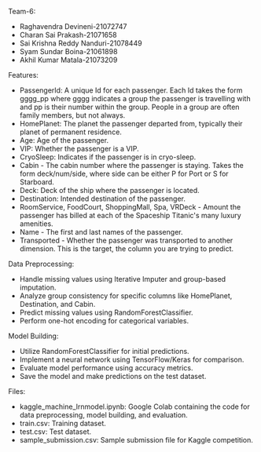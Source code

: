 Team-6:
- Raghavendra Devineni-21072747
- Charan Sai Prakash-21071658
- Sai Krishna Reddy Nanduri-21078449
- Syam Sundar Boina-21061898
- Akhil Kumar Matala-21073209

Features:
- PassengerId: A unique Id for each passenger. Each Id takes the form gggg_pp where gggg indicates a group the passenger is travelling with and pp is their number within the group. People in a group are often family members, but not always.
- HomePlanet: The planet the passenger departed from, typically their planet of permanent residence.
- Age: Age of the passenger.
- VIP: Whether the passenger is a VIP.
- CryoSleep: Indicates if the passenger is in cryo-sleep.
- Cabin - The cabin number where the passenger is staying. Takes the form deck/num/side, where side can be either P for Port or S for Starboard.
- Deck: Deck of the ship where the passenger is located.
- Destination: Intended destination of the passenger.
- RoomService, FoodCourt, ShoppingMall, Spa, VRDeck - Amount the passenger has billed at each of the Spaceship Titanic's many luxury amenities.
- Name - The first and last names of the passenger.
- Transported - Whether the passenger was transported to another dimension. This is the target, the column you are trying to predict.

 Data Preprocessing:
- Handle missing values using Iterative Imputer and group-based imputation.
- Analyze group consistency for specific columns like HomePlanet, Destination, and Cabin.
- Predict missing values using RandomForestClassifier.
- Perform one-hot encoding for categorical variables.

Model Building:
- Utilize RandomForestClassifier for initial predictions.
- Implement a neural network using TensorFlow/Keras for comparison.
- Evaluate model performance using accuracy metrics.
- Save the model and make predictions on the test dataset.

Files:
- kaggle_machine_lrnmodel.ipynb: Google Colab containing the code for data preprocessing, model building, and evaluation.
- train.csv: Training dataset.
- test.csv: Test dataset.
- sample_submission.csv: Sample submission file for Kaggle competition.




 
